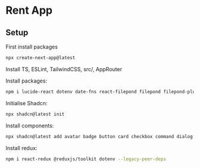 # Rent App

## Setup
First install packages
```bash
npx create-next-app@latest
```
Install TS, ESLint, TailwindCSS, src/, AppRouter

Install packages:
```bash
npm i lucide-react dotenv date-fns react-filepond filepond filepond-plugin-image-exif-orientation filepond-plugin-image-preview framer-motion mapbox-gl lodash react-hook-form zod @hookform/resolvers
```

Initialise Shadcn:
```bash
npx shadcn@latest init
```

Install components:
```bash
npx shadcn@latest add avatar badge button card checkbox command dialog dropdown-menu form input label navigation-menu radio-group select separator sheet sidebar skeleton slider sonner switch table tabs textarea tooltip
```

Install redux:
```bash
npm i react-redux @reduxjs/toolkit dotenv --legacy-peer-deps
```